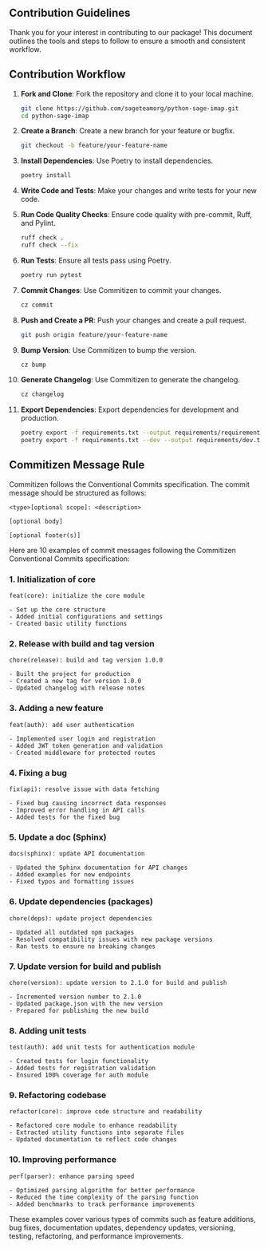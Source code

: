 ## Contribution Guidelines

Thank you for your interest in contributing to our package! This document outlines the tools and steps to follow to ensure a smooth and consistent workflow.

## Contribution Workflow

1. **Fork and Clone**: Fork the repository and clone it to your local machine.
    ```bash
    git clone https://github.com/sageteamorg/python-sage-imap.git
    cd python-sage-imap
    ```

2. **Create a Branch**: Create a new branch for your feature or bugfix.
    ```bash
    git checkout -b feature/your-feature-name
    ```

3. **Install Dependencies**: Use Poetry to install dependencies.
    ```bash
    poetry install
    ```

4. **Write Code and Tests**: Make your changes and write tests for your new code.

5. **Run Code Quality Checks**: Ensure code quality with pre-commit, Ruff, and Pylint.
    ```bash
    ruff check .
    ruff check --fix
    ```

6. **Run Tests**: Ensure all tests pass using Poetry.
    ```bash
    poetry run pytest
    ```

7. **Commit Changes**: Use Commitizen to commit your changes.
    ```bash
    cz commit
    ```

8. **Push and Create a PR**: Push your changes and create a pull request.
    ```bash
    git push origin feature/your-feature-name
    ```

9. **Bump Version**: Use Commitizen to bump the version.
    ```bash
    cz bump
    ```

10. **Generate Changelog**: Use Commitizen to generate the changelog.
    ```bash
    cz changelog
    ```

11. **Export Dependencies**: Export dependencies for development and production.
    ```bash
    poetry export -f requirements.txt --output requirements/requirements.txt --without-hashes
    poetry export -f requirements.txt --dev --output requirements/dev.txt --without-hashes
    ```

## Commitizen Message Rule

Commitizen follows the Conventional Commits specification. The commit message should be structured as follows:

```
<type>[optional scope]: <description>

[optional body]

[optional footer(s)]
```

Here are 10 examples of commit messages following the Commitizen Conventional Commits specification:

### 1. Initialization of core
```
feat(core): initialize the core module

- Set up the core structure
- Added initial configurations and settings
- Created basic utility functions
```

### 2. Release with build and tag version
```
chore(release): build and tag version 1.0.0

- Built the project for production
- Created a new tag for version 1.0.0
- Updated changelog with release notes
```

### 3. Adding a new feature
```
feat(auth): add user authentication

- Implemented user login and registration
- Added JWT token generation and validation
- Created middleware for protected routes
```

### 4. Fixing a bug
```
fix(api): resolve issue with data fetching

- Fixed bug causing incorrect data responses
- Improved error handling in API calls
- Added tests for the fixed bug
```

### 5. Update a doc (Sphinx)
```
docs(sphinx): update API documentation

- Updated the Sphinx documentation for API changes
- Added examples for new endpoints
- Fixed typos and formatting issues
```

### 6. Update dependencies (packages)
```
chore(deps): update project dependencies

- Updated all outdated npm packages
- Resolved compatibility issues with new package versions
- Ran tests to ensure no breaking changes
```

### 7. Update version for build and publish
```
chore(version): update version to 2.1.0 for build and publish

- Incremented version number to 2.1.0
- Updated package.json with the new version
- Prepared for publishing the new build
```

### 8. Adding unit tests
```
test(auth): add unit tests for authentication module

- Created tests for login functionality
- Added tests for registration validation
- Ensured 100% coverage for auth module
```

### 9. Refactoring codebase
```
refactor(core): improve code structure and readability

- Refactored core module to enhance readability
- Extracted utility functions into separate files
- Updated documentation to reflect code changes
```

### 10. Improving performance
```
perf(parser): enhance parsing speed

- Optimized parsing algorithm for better performance
- Reduced the time complexity of the parsing function
- Added benchmarks to track performance improvements
```

These examples cover various types of commits such as feature additions, bug fixes, documentation updates, dependency updates, versioning, testing, refactoring, and performance improvements.